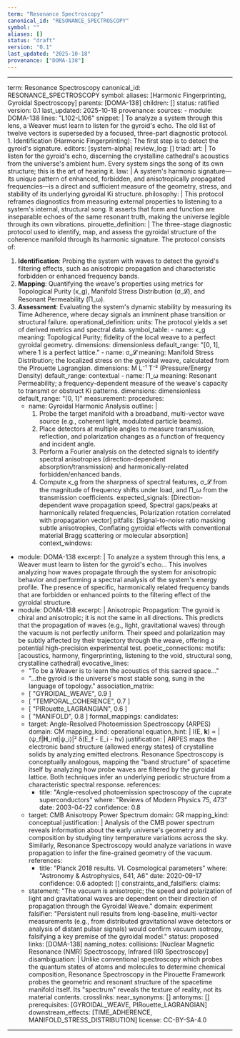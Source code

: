 ```yaml
---
term: "Resonance Spectroscopy"
canonical_id: "RESONANCE_SPECTROSCOPY"
symbol: ""
aliases: []
status: "draft"
version: "0.1"
last_updated: "2025-10-18"
provenance: ["DOMA-138"]
---
```


---
term: Resonance Spectroscopy
canonical_id: RESONANCE_SPECTROSCOPY
symbol: 
aliases: [Harmonic Fingerprinting, Gyroidal Spectroscopy]
parents: [DOMA-138]
children: []
status: ratified
version: 0.1
last_updated: 2025-10-18
provenance:
  sources:
    - module: DOMA-138
      lines: "L102-L106"
      snippet: |
        To analyze a system through this lens, a Weaver must learn to listen for the gyroid's echo. The old list of twelve vectors is superseded by a focused, three-part diagnostic protocol. 1. Identification (Harmonic Fingerprinting): The first step is to detect the gyroid's signature.
  editors: [system-alpha]
  review_log: []
triad:
  art: |
    To listen for the gyroid's echo, discerning the crystalline cathedral's acoustics from the universe's ambient hum. Every system sings the song of its own structure; this is the art of hearing it.
  law: |
    A system's harmonic signature—its unique pattern of enhanced, forbidden, and anisotropically propagated frequencies—is a direct and sufficient measure of the geometry, stress, and stability of its underlying gyroidal Ki structure.
  philosophy: |
    This protocol reframes diagnostics from measuring external properties to listening to a system's internal, structural song. It asserts that form and function are inseparable echoes of the same resonant truth, making the universe legible through its own vibrations.
pirouette_definition: |
  The three-stage diagnostic protocol used to identify, map, and assess the gyroidal structure of the coherence manifold through its harmonic signature. The protocol consists of:
  1.  **Identification**: Probing the system with waves to detect the gyroid's filtering effects, such as anisotropic propagation and characteristic forbidden or enhanced frequency bands.
  2.  **Mapping**: Quantifying the weave's properties using metrics for Topological Purity (κ_g), Manifold Stress Distribution (σ_𝓛), and Resonant Permeability (Π_ω).
  3.  **Assessment**: Evaluating the system's dynamic stability by measuring its Time Adherence, where decay signals an imminent phase transition or structural failure.
operational_definition:
  units: The protocol yields a set of derived metrics and spectral data.
  symbol_table:
    - name: κ_g
      meaning: Topological Purity; fidelity of the local weave to a perfect gyroidal geometry.
      dimensions: dimensionless
      default_range: "[0, 1], where 1 is a perfect lattice."
    - name: σ_𝓛
      meaning: Manifold Stress Distribution; the localized stress on the gyroidal weave, calculated from the Pirouette Lagrangian.
      dimensions: M L⁻¹ T⁻² (Pressure/Energy Density)
      default_range: contextual
    - name: Π_ω
      meaning: Resonant Permeability; a frequency-dependent measure of the weave's capacity to transmit or obstruct Ki patterns.
      dimensions: dimensionless
      default_range: "[0, 1]"
  measurement:
    procedures:
      - name: Gyroidal Harmonic Analysis
        outline: |
          1. Probe the target manifold with a broadband, multi-vector wave source (e.g., coherent light, modulated particle beams).
          2. Place detectors at multiple angles to measure transmission, reflection, and polarization changes as a function of frequency and incident angle.
          3. Perform a Fourier analysis on the detected signals to identify spectral anisotropies (direction-dependent absorption/transmission) and harmonically-related forbidden/enhanced bands.
          4. Compute κ_g from the sharpness of spectral features, σ_𝓛 from the magnitude of frequency shifts under load, and Π_ω from the transmission coefficients.
        expected_signals: [Direction-dependent wave propagation speed, Spectral gaps/peaks at harmonically related frequencies, Polarization rotation correlated with propagation vector]
        pitfalls: [Signal-to-noise ratio masking subtle anisotropies, Conflating gyroidal effects with conventional material Bragg scattering or molecular absorption]
context_windows:
  - module: DOMA-138
    excerpt: |
      To analyze a system through this lens, a Weaver must learn to listen for the gyroid's echo... This involves analyzing how waves propagate through the system for anisotropic behavior and performing a spectral analysis of the system's energy profile. The presence of specific, harmonically related frequency bands that are forbidden or enhanced points to the filtering effect of the gyroidal structure.
  - module: DOMA-138
    excerpt: |
      Anisotropic Propagation: The gyroid is chiral and anisotropic; it is not the same in all directions. This predicts that the propagation of waves (e.g., light, gravitational waves) through the vacuum is not perfectly uniform. Their speed and polarization may be subtly affected by their trajectory through the weave, offering a potential high-precision experimental test.
poetic_connections:
  motifs: [acoustics, harmony, fingerprinting, listening to the void, structural song, crystalline cathedral]
  evocative_lines:
    - "To be a Weaver is to learn the acoustics of this sacred space..."
    - "...the gyroid is the universe's most stable song, sung in the language of topology."
  association_matrix:
    - [ "GYROIDAL_WEAVE", 0.9 ]
    - [ "TEMPORAL_COHERENCE", 0.7 ]
    - [ "PIRouette_LAGRANGIAN", 0.6 ]
    - [ "MANIFOLD", 0.8 ]
formal_mappings:
  candidates:
    - target: Angle-Resolved Photoemission Spectroscopy (ARPES)
      domain: CM
      mapping_kind: operational
      equation_hint: |
        I(E, **k**) ∝ |⟨ψ_f|**H**_int|ψ_i⟩|² δ(E_f - E_i - hν)
      justification: |
        ARPES maps the electronic band structure (allowed energy states) of crystalline solids by analyzing emitted electrons. Resonance Spectroscopy is conceptually analogous, mapping the "band structure" of spacetime itself by analyzing how probe waves are filtered by the gyroidal lattice. Both techniques infer an underlying periodic structure from a characteristic spectral response.
      references:
        - title: "Angle-resolved photoemission spectroscopy of the cuprate superconductors"
          where: "Reviews of Modern Physics 75, 473"
          date: 2003-04-22
      confidence: 0.8
    - target: CMB Anisotropy Power Spectrum
      domain: GR
      mapping_kind: conceptual
      justification: |
        Analysis of the CMB power spectrum reveals information about the early universe's geometry and composition by studying tiny temperature variations across the sky. Similarly, Resonance Spectroscopy would analyze variations in wave propagation to infer the fine-grained geometry of the vacuum.
      references:
        - title: "Planck 2018 results. VI. Cosmological parameters"
          where: "Astronomy & Astrophysics, 641, A6"
          date: 2020-09-17
      confidence: 0.6
  adopted: []
constraints_and_falsifiers:
  claims:
    - statement: "The vacuum is anisotropic; the speed and polarization of light and gravitational waves are dependent on their direction of propagation through the Gyroidal Weave."
      domain: experiment
      falsifier: "Persistent null results from long-baseline, multi-vector measurements (e.g., from distributed gravitational wave detectors or analysis of distant pulsar signals) would confirm vacuum isotropy, falsifying a key premise of the gyroidal model."
      status: proposed
      links: [DOMA-138]
naming_notes:
  collisions: [Nuclear Magnetic Resonance (NMR) Spectroscopy, Infrared (IR) Spectroscopy]
  disambiguation: |
    Unlike conventional spectroscopy which probes the quantum states of atoms and molecules to determine chemical composition, Resonance Spectroscopy in the Pirouette Framework probes the geometric and resonant structure of the spacetime manifold itself. Its "spectrum" reveals the texture of reality, not its material contents.
crosslinks:
  near_synonyms: []
  antonyms: []
  prerequisites: [GYROIDAL_WEAVE, PIRouette_LAGRANGIAN]
  downstream_effects: [TIME_ADHERENCE, MANIFOLD_STRESS_DISTRIBUTION]
license: CC-BY-SA-4.0
---